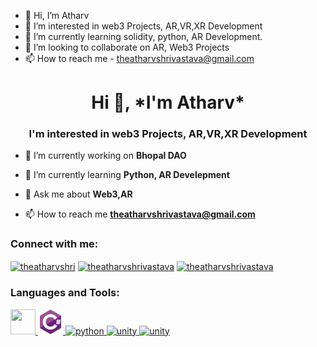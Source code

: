 - 👋 Hi, I’m Atharv
- 👀 I’m interested in web3 Projects, AR,VR,XR Development
- 🌱 I’m currently learning solidity, python, AR Development.
- 💞️ I’m looking to collaborate on AR, Web3 Projects
- 📫 How to reach me - theatharvshrivastava@gmail.com
<h1 align="center">Hi 👋, *I'm Atharv*</h1>
<h3 align="center">I'm interested in web3 Projects, AR,VR,XR Development</h3>

- 🔭 I’m currently working on **Bhopal DAO**

- 🌱 I’m currently learning **Python, AR Develepment**

- 💬 Ask me about **Web3,AR**

- 📫 How to reach me **theatharvshrivastava@gmail.com**

<h3 align="left">Connect with me:</h3>
<p align="left">
<a href="https://twitter.com/theatharvshri" target="blank"><img align="center" src="https://th.bing.com/th/id/OIP.biG9UdrkNGTbvX1YvOvY4AHaHa?pid=ImgDet&rs=1" alt="theatharvshri" height="30" width="40" /></a>
<a href="https://linkedin.com/in/theatharvshrivastava" target="blank"><img align="center" src="https://www.prepare1.com/wp-content/uploads/2014/04/linkedin-logo-high-res-1254-1024x1024.jpg" alt="theatharvshrivastava" height="30" width="40" /></a>
<a href="https://instagram.com/theatharvshrivastava" target="blank"><img align="center" src="https://th.bing.com/th/id/OIP.35sinmuTZc2SK4QKAybZiwHaHa?pid=ImgDet&rs=1" alt="theatharvshrivastava" height="30" width="40" /></a>
</p>

<h3 align="left">Languages and Tools:</h3>
<p align="left"> <a href="https://www.w3schools.com/cpp/" target="_blank" rel="noreferrer"> <img src="https://clipground.com/images/c-logo-1.png" width="40" height="40"/> </a> <a href="https://www.w3schools.com/cs/" target="_blank" rel="noreferrer"> <img src="https://raw.githubusercontent.com/devicons/devicon/master/icons/csharp/csharp-original.svg" alt="csharp" width="40" height="40"/> </a> <a href="https://www.python.org" target="_blank" rel="noreferrer"> <img src="https://th.bing.com/th/id/OIP.EDJ9xoErBbZqK2tExVoJfAHaHY?pid=ImgDet&rs=1" alt="python" width="40" height="40"/> </a> <a href="https://unity.com/" target="_blank" rel="noreferrer"> <img src="https://th.bing.com/th/id/OIP.7ILgzVDCGcvZnGeLZl8pMgHaHa?pid=ImgDet&w=500&h=500&rs=1" alt="unity" width="40" height="40"/> </a> <a href="https://soliditylang.org/" target="_blank" rel="noreferrer"> <img src="https://miro.medium.com/v2/resize:fit:828/0*yqbRInqX0ZRUlVS0" alt="unity" width="40" height="40"/> </a> </p>
